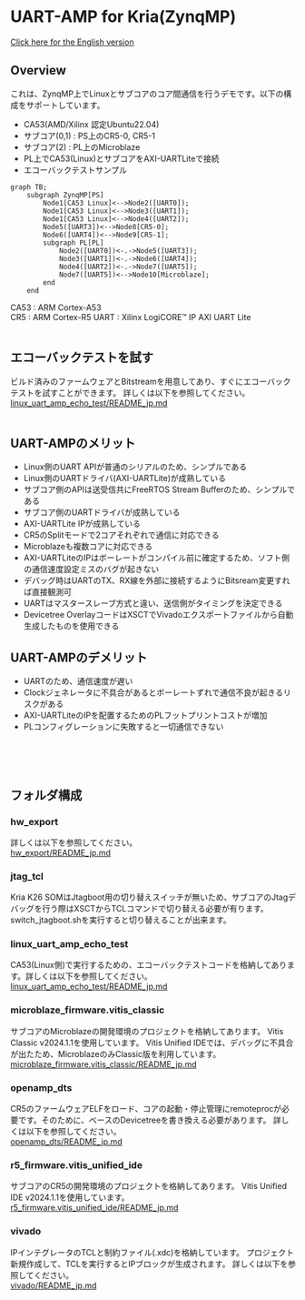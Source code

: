 # UART-AMP for Kria(ZynqMP) 

[Click here for the English version](https://github.com/kern-gt/ZynqMP-UART-AMP-KR260-Ubuntu/blob/main/README.md)

## Overview
これは、ZynqMP上でLinuxとサブコアのコア間通信を行うデモです。以下の構成をサポートしています。
* CA53(AMD/Xilinx 認定Ubuntu22.04)
* サブコア(0,1) : PS上のCR5-0, CR5-1
* サブコア(2) : PL上のMicroblaze
* PL上でCA53(Linux)とサブコアをAXI-UARTLiteで接続
* エコーバックテストサンプル

```mermaid
graph TB;
    subgraph ZynqMP[PS]
        Node1[CA53 Linux]<-->Node2([UART0]);
        Node1[CA53 Linux]<-->Node3([UART1]);
        Node1[CA53 Linux]<-->Node4([UART2]);
        Node5([UART3])<-->Node8[CR5-0];
        Node6([UART4])<-->Node9[CR5-1];
        subgraph PL[PL]
            Node2([UART0])<-.->Node5([UART3]);
            Node3([UART1])<-.->Node6([UART4]);
            Node4([UART2])<-.->Node7([UART5]);
            Node7([UART5])<-->Node10[Microblaze];
        end
    end
```

CA53 : ARM Cortex-A53  
CR5 : ARM Cortex-R5
UART : Xilinx LogiCORE™ IP AXI UART Lite
<br><br>
## エコーバックテストを試す
ビルド済みのファームウェアとBitstreamを用意してあり、すぐにエコーバックテストを試すことができます。
詳しくは以下を参照してください。
[linux_uart_amp_echo_test/README_jp.md](https://github.com/kern-gt/ZynqMP-UART-AMP-KR260-Ubuntu/blob/main/linux_uart_amp_echo_test/README_jp.md)
<br><br>

## UART-AMPのメリット
* Linux側のUART APIが普通のシリアルのため、シンプルである
* Linux側のUARTドライバ(AXI-UARTLite)が成熟している
* サブコア側のAPIは送受信共にFreeRTOS Stream Bufferのため、シンプルである
* サブコア側のUARTドライバが成熟している
* AXI-UARTLite IPが成熟している
* CR5のSplitモードで2コアそれぞれで通信に対応できる
* Microblazeも複数コアに対応できる
* AXI-UARTLiteのIPはボーレートがコンパイル前に確定するため、ソフト側の通信速度設定ミスのバグが起きない
* デバッグ時はUARTのTX、RX線を外部に接続するようにBitsream変更すれば直接観測可
* UARTはマスタースレーブ方式と違い、送信側がタイミングを決定できる
* Devicetree OverlayコードはXSCTでVivadoエクスポートファイルから自動生成したものを使用できる

## UART-AMPのデメリット
* UARTのため、通信速度が遅い
* Clockジェネレータに不具合があるとボーレートずれで通信不良が起きるリスクがある
* AXI-UARTLiteのIPを配置するためのPLフットプリントコストが増加
* PLコンフィグレーションに失敗すると一切通信できない

<br><br><br>
## フォルダ構成
### hw_export
詳しくは以下を参照してください。  
[hw_export/README_jp.md](https://github.com/kern-gt/ZynqMP-UART-AMP-KR260-Ubuntu/blob/main/hw_export/README_jp.md)

### jtag_tcl
Kria K26 SOMはJtagboot用の切り替えスイッチが無いため、サブコアのJtagデバッグを行う際はXSCTからTCLコマンドで切り替える必要が有ります。
switch_jtagboot.shを実行すると切り替えることが出来ます。

### linux_uart_amp_echo_test
CA53(Linux側)で実行するための、エコーバックテストコードを格納してあります。詳しくは以下を参照してください。  
[linux_uart_amp_echo_test/README_jp.md](https://github.com/kern-gt/ZynqMP-UART-AMP-KR260-Ubuntu/blob/main/linux_uart_amp_echo_test/README_jp.md)

### microblaze_firmware.vitis_classic
サブコアのMicroblazeの開発環境のプロジェクトを格納してあります。
Vitis Classic v2024.1.1を使用しています。
Vitis Unified IDEでは、デバッグに不具合が出たため、MicroblazeのみClassic版を利用しています。  
[microblaze_firmware.vitis_classic/README_jp.md](https://github.com/kern-gt/ZynqMP-UART-AMP-KR260-Ubuntu/blob/main/microblaze_firmware.vitis_classic/README_jp.md)

### openamp_dts
CR5のファームウェアELFをロード、コアの起動・停止管理にremoteprocが必要です。そのために、ベースのDevicetreeを書き換える必要があります。
詳しくは以下を参照してください。  
[openamp_dts/README_jp.md](https://github.com/kern-gt/ZynqMP-UART-AMP-KR260-Ubuntu/blob/main/openamp_dts/README_jp.md)

### r5_firmware.vitis_unified_ide
サブコアのCR5の開発環境のプロジェクトを格納してあります。
Vitis Unified IDE v2024.1.1を使用しています。  
[r5_firmware.vitis_unified_ide/README_jp.md](https://github.com/kern-gt/ZynqMP-UART-AMP-KR260-Ubuntu/blob/main/r5_firmware.vitis_unified_ide/README_jp.md)

### vivado
IPインテグレータのTCLと制約ファイル(.xdc)を格納しています。
プロジェクト新規作成して、TCLを実行するとIPブロックが生成されます。
詳しくは以下を参照してください。  
[vivado/README_jp.md](https://github.com/kern-gt/ZynqMP-UART-AMP-KR260-Ubuntu/blob/main/vivado/README_jp.md)
